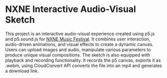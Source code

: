 # NXNE Interactive Audio-Visual Sketch

This project is an interactive audio-visual experience created using p5.js and p5.sound.js for [NXNE Music Festival](https://www.nxne.com/). 
It combines user interaction, audio-driven animations, and visual effects to create a dynamic canvas. Users can upload images and audio, manipulate 
various parameters to produce unique visual compositions. The sketch is also equipped with playback and recording functionality. It records the p5 canvas,
exports it as .webm, using CloudConvert API converts the file into an mp4 and generates a download link. 

